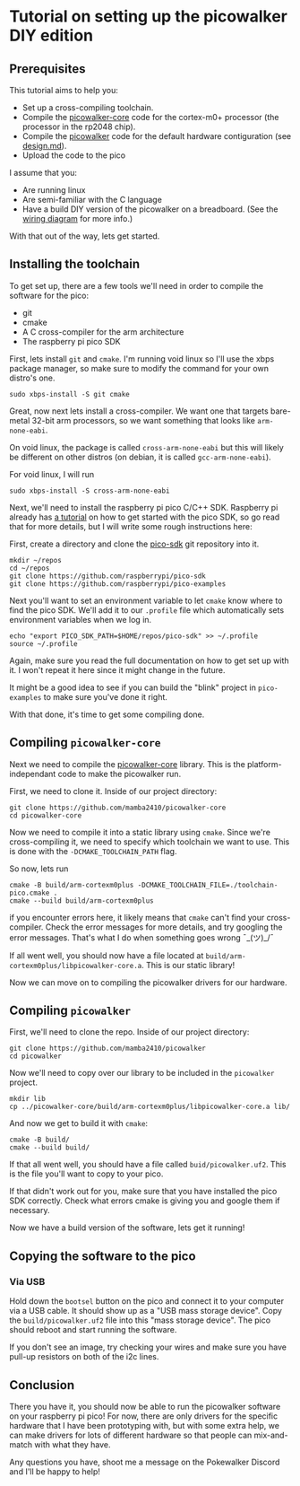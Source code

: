 # Tutorial on setting up the picowalker DIY edition

## Prerequisites

This tutorial aims to help you:

- Set up a cross-compiling toolchain.
- Compile the [picowalker-core]() code for the cortex-m0+ processor
    (the processor in the rp2048 chip).
- Compile the [picowalker]() code for the default hardware contiguration
    (see [design.md](./design.md)).
- Upload the code to the pico

I assume that you:

- Are running linux
- Are semi-familiar with the C language
- Have a build DIY version of the picowalker on a breadboard.
    (See the [wiring diagram]() for more info.)

With that out of the way, lets get started.

## Installing the toolchain

To get set up, there are a few tools we'll need in order to compile the
software for the pico:

- git
- cmake
- A C cross-compiler for the arm architecture
- The raspberry pi pico SDK

First, lets install `git` and `cmake`.
I'm running void linux so I'll use the xbps package manager, so make sure to
modify the command for your own distro's one.

```
sudo xbps-install -S git cmake
```

Great, now next lets install a cross-compiler.
We want one that targets bare-metal 32-bit arm processors, so we want something
that looks like `arm-none-eabi`.

On void linux, the package is called `cross-arm-none-eabi` but this will likely
be different on other distros (on debian, it is called `gcc-arm-none-eabi`).

For void linux, I will run

```
sudo xbps-install -S cross-arm-none-eabi
```

Next, we'll need to install the raspberry pi pico C/C++ SDK.
Raspberry pi already has [a tutorial](https://datasheets.raspberrypi.com/pico/getting-started-with-pico.pdf)
on how to get started with the pico SDK, so go read that for more details,
but I will write some rough instructions here:

First, create a directory and clone the [pico-sdk](https://github.com/raspberrypi/pico-sdk)
git repository into it.

```
mkdir ~/repos
cd ~/repos
git clone https://github.com/raspberrypi/pico-sdk
git clone https://github.com/raspberrypi/pico-examples
```

Next you'll want to set an environment variable to let `cmake` know where to
find the pico SDK.
We'll add it to our `.profile` file which automatically sets environment
variables when we log in.

```
echo "export PICO_SDK_PATH=$HOME/repos/pico-sdk" >> ~/.profile
source ~/.profile
```

Again, make sure you read the full documentation on how to get set up with it.
I won't repeat it here since it might change in the future.

It might be a good idea to see if you can build the "blink" project in
`pico-examples` to make sure you've done it right.

With that done, it's time to get some compiling done.

## Compiling `picowalker-core`

Next we need to compile the [picowalker-core]() library.
This is the platform-independant code to make the picowalker run.

First, we need to clone it.
Inside of our project directory:

```
git clone https://github.com/mamba2410/picowalker-core
cd picowalker-core
```

Now we need to compile it into a static library using `cmake`.
Since we're cross-compiling it, we need to specify which toolchain we want to
use.
This is done with the `-DCMAKE_TOOLCHAIN_PATH` flag.

So now, lets run

```
cmake -B build/arm-cortexm0plus -DCMAKE_TOOLCHAIN_FILE=./toolchain-pico.cmake .
cmake --build build/arm-cortexm0plus
```

if you encounter errors here, it likely means that `cmake` can't find your
cross-compiler.
Check the error messages for more details, and try googling the error messages.
That's what I do when something goes wrong ¯\_(ツ)_/¯

If all went well, you should now have a file located at
`build/arm-cortexm0plus/libpicowalker-core.a`.
This is our static library!

Now we can move on to compiling the picowalker drivers for our hardware.

## Compiling `picowalker`

First, we'll need to clone the repo.
Inside of our project directory:

```
git clone https://github.com/mamba2410/picowalker
cd picowalker
```

Now we'll need to copy over our library to be included in the `picowalker`
project.

```
mkdir lib
cp ../picowalker-core/build/arm-cortexm0plus/libpicowalker-core.a lib/
```

And now we get to build it with `cmake`:

```
cmake -B build/
cmake --build build/
```

If that all went well, you should have a file called `buid/picowalker.uf2`.
This is the file you'll want to copy to your pico.

If that didn't work out for you, make sure that you have installed the
pico SDK correctly.
Check what errors cmake is giving you and google them if necessary.

Now we have a build version of the software, lets get it running!

## Copying the software to the pico

### Via USB

Hold down the `bootsel` button on the pico and connect it to your computer
via a USB cable.
It should show up as a "USB mass storage device".
Copy the `build/picowalker.uf2` file into this "mass storage device".
The pico should reboot and start running the software.

If you don't see an image, try checking your wires and make sure you have
pull-up resistors on both of the i2c lines.


## Conclusion

There you have it, you should now be able to run the picowalker software on
your raspberry pi pico!
For now, there are only drivers for the specific hardware that I have been
prototyping with, but with some extra help, we can make drivers for lots
of different hardware so that people can mix-and-match with what they have.

Any questions you have, shoot me a message on the Pokewalker Discord and I'll
be happy to help!



